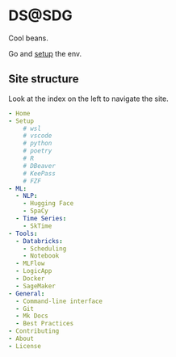 # DS@SDG

Cool beans.

Go and [setup](setup/env/) the env.

## Site structure

Look at the index on the left to navigate the site.

```yaml
- Home
- Setup
    # wsl
    # vscode
    # python
    # poetry
    # R
    # DBeaver
    # KeePass
    # FZF
- ML: 
  - NLP:
    - Hugging Face
    - SpaCy
  - Time Series:
    - SkTime
- Tools: 
  - Databricks: 
    - Scheduling
    - Notebook
  - MLFlow
  - LogicApp
  - Docker
  - SageMaker
- General:
  - Command-line interface
  - Git
  - Mk Docs
  - Best Practices
- Contributing
- About
- License
```
